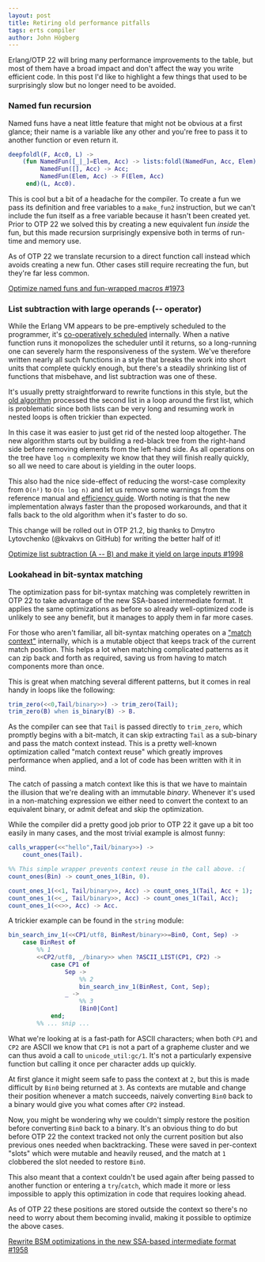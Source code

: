 ```yaml
---
layout: post
title: Retiring old performance pitfalls
tags: erts compiler
author: John Högberg
---
```


Erlang/OTP 22 will bring many performance improvements to the table, but most
of them have a broad impact and don't affect the way you write efficient code.
In this post I'd like to highlight a few things that used to be surprisingly
slow but no longer need to be avoided.

### Named fun recursion

Named funs have a neat little feature that might not be obvious at a first
glance; their name is a variable like any other and you're free to pass it to
another function or even return it.

```erlang
deepfoldl(F, Acc0, L) ->
    (fun NamedFun([_|_]=Elem, Acc) -> lists:foldl(NamedFun, Acc, Elem);
         NamedFun([], Acc) -> Acc;
         NamedFun(Elem, Acc) -> F(Elem, Acc)
     end)(L, Acc0).
```

This is cool but a bit of a headache for the compiler. To create a fun we pass
its definition and free variables to a `make_fun2` instruction, but we can't
include the fun itself as a free variable because it hasn't been created yet.
Prior to OTP 22 we solved this by creating a new equivalent fun _inside_ the
fun, but this made recursion surprisingly expensive both in terms of run-time
and memory use.

As of OTP 22 we translate recursion to a direct function call instead which
avoids creating a new fun. Other cases still require recreating the fun, but
they're far less common.

[Optimize named funs and fun-wrapped macros #1973](https://github.com/erlang/otp/pull/1973)

### List subtraction with large operands (-- operator)

While the Erlang VM appears to be pre-emptively scheduled to the programmer,
it's [co-operatively scheduled](https://en.wikipedia.org/wiki/Computer_multitasking#Cooperative_multitasking)
internally. When a native function runs it monopolizes the scheduler until it
returns, so a long-running one can severely harm the responsiveness of the
system. We've therefore written nearly all such functions in a style that
breaks the work into short units that complete quickly enough, but there's
a steadily shrinking list of functions that misbehave, and list subtraction
was one of these.

It's usually pretty straightforward to rewrite functions in this style, but
the [old algorithm](https://github.com/erlang/otp/blob/d9682b02b81fa6e23e554b6e017650eb89ecebed/erts/emulator/beam/erl_bif_lists.c#L195)
processed the second list in a loop around the first list, which is problematic
since both lists can be very long and resuming work in nested loops is often
trickier than expected.

In this case it was easier to just get rid of the nested loop altogether. The
new algorithm starts out by building a red-black tree from the right-hand side
before removing elements from the left-hand side. As all operations on the tree
have `log n` complexity we know that they will finish really quickly, so all we
need to care about is yielding in the outer loops.

This also had the nice side-effect of reducing the worst-case complexity from
`O(n²)` to `O(n log n)` and let us remove some warnings from the reference
manual and [efficiency guide](http://erlang.org/documentation/doc-10.1/doc/efficiency_guide/commoncaveats.html#operator-----). Worth noting is
that the new implementation always faster than the proposed workarounds, and
that it falls back to the old algorithm when it's faster to do so.

This change will be rolled out in OTP 21.2, big thanks to
Dmytro Lytovchenko (@kvakvs on GitHub) for writing the better half of it!

[Optimize list subtraction (A -- B) and make it yield on large inputs #1998](https://github.com/erlang/otp/pull/1998)

### Lookahead in bit-syntax matching

The optimization pass for bit-syntax matching was completely rewritten in OTP
22 to take advantage of the new SSA-based intermediate format. It applies the
same optimizations as before so already well-optimized code is unlikely to see
any benefit, but it manages to apply them in far more cases.

For those who aren't familiar, all bit-syntax matching operates on a
["match context"](http://erlang.org/doc/efficiency_guide/binaryhandling.html#matching-binaries)
internally, which is a mutable object that keeps track of the current
match position. This helps a lot when matching complicated patterns as it can
zip back and forth as required, saving us from having to match components more
than once.

This is great when matching several different patterns, but it comes in real
handy in loops like the following:

```erlang
trim_zero(<<0,Tail/binary>>) -> trim_zero(Tail);
trim_zero(B) when is_binary(B) -> B.
```

As the compiler can see that `Tail` is passed directly to `trim_zero`, which
promptly begins with a bit-match, it can skip extracting `Tail` as a sub-binary
and pass the match context instead. This is a pretty well-known optimization
called "match context reuse" which greatly improves performance when applied,
and a lot of code has been written with it in mind.

The catch of passing a match context like this is that we have to maintain the
illusion that we're dealing with an immutable _binary_. Whenever it's used in
a non-matching expression we either need to convert the context to an
equivalent binary, or admit defeat and skip the optimization.

While the compiler did a pretty good job prior to OTP 22 it gave up a bit too
easily in many cases, and the most trivial example is almost funny:

```erlang
calls_wrapper(<<"hello",Tail/binary>>) ->
    count_ones(Tail).

%% This simple wrapper prevents context reuse in the call above. :(
count_ones(Bin) -> count_ones_1(Bin, 0).

count_ones_1(<<1, Tail/binary>>, Acc) -> count_ones_1(Tail, Acc + 1);
count_ones_1(<<_, Tail/binary>>, Acc) -> count_ones_1(Tail, Acc);
count_ones_1(<<>>, Acc) -> Acc.
```

A trickier example can be found in the `string` module:

```erlang
bin_search_inv_1(<<CP1/utf8, BinRest/binary>>=Bin0, Cont, Sep) ->
    case BinRest of
        %% 1
        <<CP2/utf8, _/binary>> when ?ASCII_LIST(CP1, CP2) ->
            case CP1 of
                Sep ->
                    %% 2
                    bin_search_inv_1(BinRest, Cont, Sep);
                _ ->
                    %% 3
                    [Bin0|Cont]
            end;
        %% ... snip ...
```

What we're looking at is a fast-path for ASCII characters; when both `CP1` and
`CP2` are ASCII we know that `CP1` is not a part of a grapheme cluster and we
can thus avoid a call to `unicode_util:gc/1`. It's not a particularly expensive
function but calling it once per character adds up quickly.

At first glance it might seem safe to pass the context at `2`, but this is made
difficult by `Bin0` being returned at `3`. As contexts are mutable and change
their position whenever a match succeeds, naively converting `Bin0` back to a
binary would give you what comes after `CP2` instead.

Now, you might be wondering why we couldn't simply restore the position before
converting `Bin0` back to a binary. It's an obvious thing to do but before OTP
22 the context tracked not only the current position but also previous ones
needed when backtracking. These were saved in per-context "slots" which were
mutable and heavily reused, and the match at `1` clobbered the slot needed to
restore `Bin0`.

This also meant that a context couldn't be used again after being passed to
another function or entering a `try`/`catch`, which made it more or less
impossible to apply this optimization in code that requires looking ahead.

As of OTP 22 these positions are stored outside the context so there's no need
to worry about them becoming invalid, making it possible to optimize the above
cases.

[Rewrite BSM optimizations in the new SSA-based intermediate format #1958](https://github.com/erlang/otp/pull/1958)
